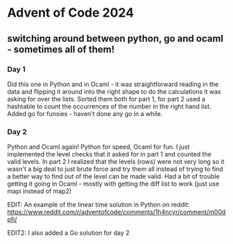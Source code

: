 # Advent of Code 2024
## switching around between python, go and ocaml - sometimes all of them!

### Day 1
Did this one in Python and in Ocaml - it was straightforward reading in the data
and flipping it around into the right shape to do the calculations it was asking
for over the lists. Sorted them both for part 1, for part 2 used a hashtable to
count the occurrences of the number in the right hand list. Added go for funsies - haven't done any go in a while.

### Day 2
Python and Ocaml again! Python for speed, Ocaml for fun. I just implemented the
level checks that it asked for in part 1 and counted the valid levels. In part 2
I realized that the levels (rows) were not very long so it wasn't a big deal to
just brute force and try them all instead of trying to find a better way to find
out of the level can be made valid. Had a bit of trouble getting it going in
Ocaml - mostly with getting the diff list to work (just use mapi instead of map2)

EDIT: An example of the linear time solution in Python on reddit: https://www.reddit.com/r/adventofcode/comments/1h4ncyr/comment/m00dpfi/

EDIT2: I also added a Go solution for day 2